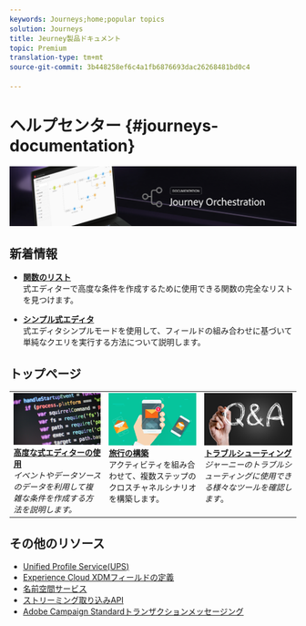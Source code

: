 ```yaml
---
keywords: Journeys;home;popular topics
solution: Journeys
title: Jeurney製品ドキュメント
topic: Premium
translation-type: tm+mt
source-git-commit: 3b448258ef6c4a1fb6876693dac26268481bd0c4

---
```



# ヘルプセンター {#journeys-documentation}

![](using/assets/bannerjourney.png)

## 新着情報

* **[関数のリスト](using/expression/functions.md)**<br/>式エディターで高度な条件を作成するために使用できる関数の完全なリストを見つけます。

* **[シンプル式エディタ](using/building-journeys/about-orchestration-activities.md)**<br/>式エディタシンプルモードを使用して、フィールドの組み合わせに基づいて単純なクエリを実行する方法について説明します。

## トップページ

<table>
<tr>
  <td valign="top">
    <a href="using/expression/expressionadvanced.md">
      <img alt="conditions" src="using/assets/do-not-localize/dev.png"/>
    </a>
    <div>
    <a href="using/expression/expressionadvanced.md"><strong>高度な式エディターの使用</strong></a>
    </div>
    <em>イベントやデータソースのデータを利用して複雑な条件を作成する方法を説明します。 </em>
    <br>
  </td>
  <td valign="top">
    <a href="using/building-journeys/journey.md">
      <img alt="ビルド" src="using/assets/do-not-localize/design.png"/>
    </a>
    <div>
    <a href="using/building-journeys/journey.md"><strong>旅行の構築</strong></a>
    </div>
    <em></em>アクティビティを組み合わせて、複数ステップのクロスチャネルシナリオを構築します。
    <br>
  </td>
  <td valign="top">
        <a href="using/about/troubleshooting.md">
       <img alt="開発者" src="using/assets/do-not-localize/FAQ.png" />
       </a>
    <div>
    <a href="using/about/troubleshooting.md"><strong>トラブルシューティング</strong></a>
    </div>
     <em>ジャーニーのトラブルシューティングに使用できる様々なツールを確認します</em>。 <br>
  </td>
</tr>
</table>

## その他のリソース

* [Unified Profile Service(UPS)](https://www.adobe.io/apis/cloudplatform/dataservices/profile-identity-segmentation/profile-identity-segmentation-services.html#!api-specification/markdown/narrative/technical_overview/unified_profile_architectural_overview/unified_profile_architectural_overview.md)
* [Experience Cloud XDMフィールドの定義](https://www.adobe.io/apis/cloudplatform/dataservices/xdm.html)
* [名前空間サービス](https://www.adobe.io/apis/cloudplatform/dataservices/profile-identity-segmentation/profile-identity-segmentation-services.html#!api-specification/markdown/narrative/technical_overview/identity_namespace_overview/identity_namespace_overview.md)
* [ストリーミング取り込みAPI](https://www.adobe.io/apis/cloudplatform/dataservices/data-ingestion/data-ingestion-services.html#!api-specification/markdown/narrative/technical_overview/streaming_ingest/getting_started_with_platform_streaming_ingestion.md)
* [Adobe Campaign Standardトランザクションメッセージング](https://docs.adobe.com/content/help/en/campaign-standard/using/communication-channels/transactional-messaging/about-transactional-messaging.html)
